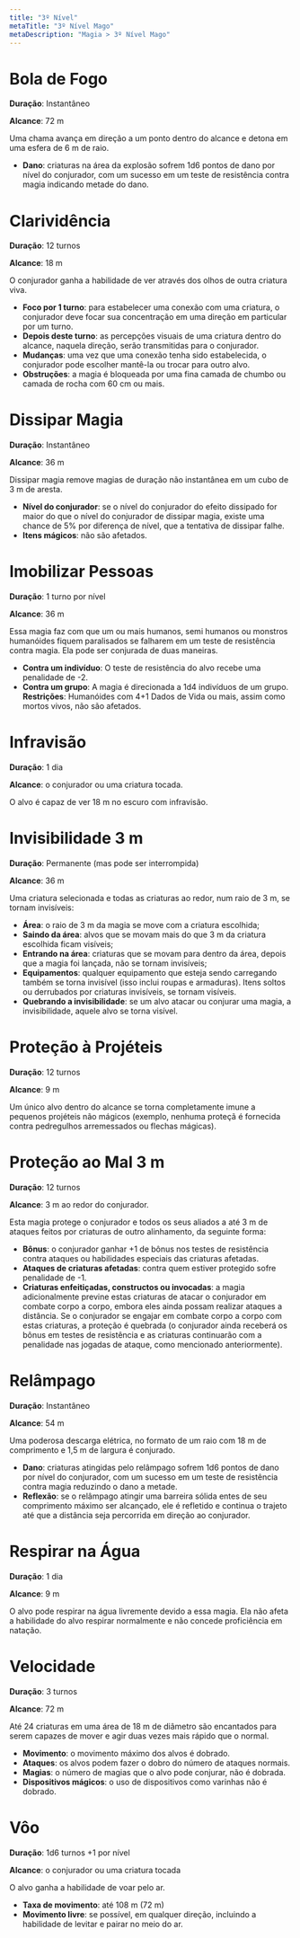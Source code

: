 ```yaml
---
title: "3º Nível"
metaTitle: "3º Nível Mago"
metaDescription: "Magia > 3º Nível Mago"
---
```


# Bola de Fogo
**Duração**: Instantâneo

**Alcance**: 72 m

Uma chama avança em direção a um ponto dentro do alcance e detona em uma esfera de 6 m de raio.

* **Dano**: criaturas na área da explosão sofrem 1d6 pontos de dano por nível do conjurador, com um sucesso em um teste de resistência contra magia indicando metade do dano.


# Clarividência
**Duração**: 12 turnos

**Alcance**: 18 m

O conjurador ganha a habilidade de ver através dos olhos de outra criatura viva.

* **Foco por 1 turno**: para estabelecer uma conexão com uma criatura, o conjurador deve focar sua concentração em uma direção em particular por um turno.
* **Depois deste turno**: as percepções visuais de uma criatura dentro do alcance, naquela direção, serão transmitidas para o conjurador.
* **Mudanças**: uma vez que uma conexão tenha sido estabelecida, o conjurador pode escolher mantê-la ou trocar para outro alvo.
* **Obstruções**: a magia é bloqueada por uma fina camada de chumbo ou camada de rocha com 60 cm ou mais.


# Dissipar Magia
**Duração**: Instantâneo

**Alcance**: 36 m

Dissipar magia remove magias de duração não instantânea em um cubo de 3 m de aresta.

* **Nível do conjurador**: se o nível do conjurador do efeito dissipado for maior do que o nível do conjurador de dissipar magia, existe uma chance de 5% por diferença de nível, que a tentativa de dissipar falhe.
* **Itens mágicos**: não são afetados.


# Imobilizar Pessoas
**Duração**: 1 turno por nível

**Alcance**: 36 m

Essa magia faz com que um ou mais humanos, semi humanos ou monstros humanóides fiquem paralisados se falharem em um teste de resistência contra magia. Ela pode ser conjurada de duas maneiras.

* **Contra um indivíduo**: O teste de resistência do alvo recebe uma penalidade de -2.
* **Contra um grupo**: A magia é direcionada a 1d4 indivíduos de um grupo.
**Restrições**: Humanóides com 4+1 Dados de Vida ou mais, assim como mortos vivos, não são afetados.


# Infravisão
**Duração**: 1 dia

**Alcance**: o conjurador ou uma criatura tocada.

O alvo é capaz de ver 18 m no escuro com infravisão.


# Invisibilidade 3 m
**Duração**: Permanente (mas pode ser interrompida)

**Alcance**: 36 m

Uma criatura selecionada e todas as criaturas ao redor, num raio de 3 m, se tornam invisíveis:

* **Área**: o raio de 3 m da magia se move com a criatura escolhida;
* **Saindo da área**: alvos que se movam mais do que 3 m da criatura escolhida ficam visíveis;
* **Entrando na área**: criaturas que se movam para dentro da área, depois que a magia foi lançada, não se tornam invisíveis;
* **Equipamentos**: qualquer equipamento que esteja sendo carregando também se torna invisível (isso inclui roupas e armaduras). Itens soltos ou derrubados por criaturas invisíveis, se tornam visíveis.
* **Quebrando a invisibilidade**: se um alvo atacar ou conjurar uma magia, a invisibilidade, aquele alvo se torna visível.


# Proteção à Projéteis
**Duração**: 12 turnos

**Alcance**: 9 m

Um único alvo dentro do alcance se torna completamente imune a pequenos projéteis não mágicos (exemplo, nenhuma proteçã é fornecida contra pedregulhos arremessados ou flechas mágicas).


# Proteção ao Mal 3 m
**Duração**: 12 turnos

**Alcance**: 3 m ao redor do conjurador.

Esta magia protege o conjurador e todos os seus aliados a até 3 m de ataques feitos por criaturas de outro alinhamento, da seguinte forma:

* **Bônus**: o conjurador ganhar +1 de bônus nos testes de resistência contra ataques ou habilidades especiais das criaturas afetadas.
* **Ataques de criaturas afetadas**: contra quem estiver protegido sofre penalidade de -1.
* **Criaturas enfeitiçadas, constructos ou invocadas**: a magia adicionalmente previne estas criaturas de atacar o conjurador em combate corpo a corpo, embora eles ainda possam realizar ataques a distância. Se o conjurador se engajar em combate corpo a corpo com estas criaturas, a proteção é quebrada (o conjurador ainda receberá os bônus em testes de resistência e as criaturas continuarão com a penalidade nas jogadas de ataque, como mencionado anteriormente).


# Relâmpago
**Duração**: Instantâneo

**Alcance**: 54 m

Uma poderosa descarga elétrica, no formato de um raio com 18 m de comprimento e 1,5 m de largura é conjurado.

* **Dano**: criaturas atingidas pelo relâmpago sofrem 1d6 pontos de dano por nível do conjurador, com um sucesso em um teste de resistência contra magia reduzindo o dano a metade.
* **Reflexão**: se o relâmpago atingir uma barreira sólida entes de seu comprimento máximo ser alcançado, ele é refletido e continua o trajeto até que a distância seja percorrida em direção ao conjurador.


# Respirar na Água
**Duração**: 1 dia

**Alcance**: 9 m

O alvo pode respirar na água livremente devido a essa magia. Ela não afeta a habilidade do alvo respirar normalmente e não concede proficiência em natação.


# Velocidade
**Duração**: 3 turnos

**Alcance**: 72 m

Até 24 criaturas em uma área de 18 m de diâmetro são encantados para serem capazes de mover e agir duas vezes mais rápido que o normal.

* **Movimento**: o movimento máximo dos alvos é dobrado.
* **Ataques**: os alvos podem fazer o dobro do número de ataques normais.
* **Magias**: o número de magias que o alvo pode conjurar, não é dobrada.
* **Dispositivos mágicos**: o uso de dispositivos como varinhas não é dobrado.


# Vôo
**Duração**: 1d6 turnos +1 por nível

**Alcance**: o conjurador ou uma criatura tocada

O alvo ganha a habilidade de voar pelo ar.

* **Taxa de movimento**: até 108 m (72 m)
* **Movimento livre**: se possível, em qualquer direção, incluindo a habilidade de levitar e pairar no meio do ar.
